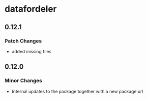 # datafordeler

## 0.12.1

### Patch Changes

- added missing files

## 0.12.0

### Minor Changes

- Internal updates to the package together with a new package url

